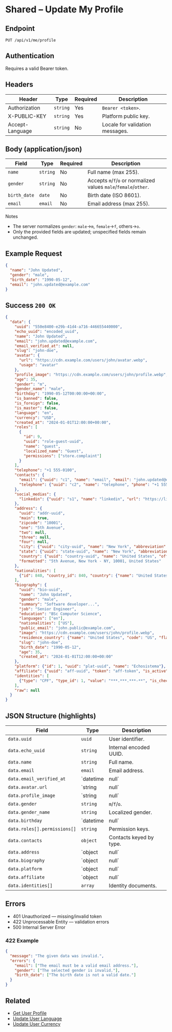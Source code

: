 # Shared – Update My Profile

## Endpoint

`PUT /api/v1/me/profile`

## Authentication

Requires a valid Bearer token.

## Headers

| Header | Type | Required | Description |
| ------ | ---- | -------- | ----------- |
| Authorization | `string` | Yes | `Bearer <token>`. |
| X-PUBLIC-KEY  | `string` | Yes | Platform public key. |
| Accept-Language | `string` | No | Locale for validation messages. |

## Body (application/json)

| Field | Type | Required | Description |
| ----- | ---- | -------- | ----------- |
| `name` | `string` | No | Full name (max 255). |
| `gender` | `string` | No | Accepts `m`/`f`/`o` or normalized values `male`/`female`/`other`. |
| `birth_date` | `date` | No | Birth date (ISO 8601). |
| `email` | `email` | No | Email address (max 255). |

Notes
- The server normalizes `gender`: `male`→`m`, `female`→`f`, others→`o`.
- Only the provided fields are updated; unspecified fields remain unchanged.

## Example Request

```json
{
  "name": "John Updated",
  "gender": "male",
  "birth_date": "1990-05-12",
  "email": "john.updated@example.com"
}
```

## Success `200 OK`

```json
{
  "data": {
    "uuid": "550e8400-e29b-41d4-a716-446655440000",
    "echo_uuid": "encoded_uuid",
    "name": "John Updated",
    "email": "john.updated@example.com",
    "email_verified_at": null,
    "slug": "john-doe",
    "avatar": {
      "url": "https://cdn.example.com/users/john/avatar.webp",
      "usage": "avatar"
    },
    "profile_image": "https://cdn.example.com/users/john/profile.webp",
    "age": 35,
    "gender": "m",
    "gender_name": "male",
    "birthday": "1990-05-12T00:00:00+00:00",
    "is_banned": false,
    "is_foreign": false,
    "is_master": false,
    "language": "en",
    "currency": "USD",
    "created_at": "2024-01-01T12:00:00+00:00",
    "roles": [
      {
        "id": 9,
        "uuid": "role-guest-uuid",
        "name": "guest",
        "localized_name": "Guest",
        "permissions": ["store.complaint"]
      }
    ],
    "telephone": "+1 555-0100",
    "contacts": {
      "email": {"uuid": "c1", "name": "email", "email": "john.updated@example.com", "phone": null},
      "telephone": {"uuid": "c2", "name": "telephone", "phone": "+1 555-0100", "email": null}
    },
    "social_medias": {
      "linkedin": {"uuid": "s1", "name": "linkedin", "url": "https://linkedin.com/in/john"}
    },
    "address": {
      "uuid": "addr-uuid",
      "main": true,
      "zipcode": "10001",
      "one": "5th Avenue",
      "two": null,
      "three": null,
      "four": null,
      "city": {"uuid": "city-uuid", "name": "New York", "abbreviation": "NYC"},
      "state": {"uuid": "state-uuid", "name": "New York", "abbreviation": "NY", "region": "Northeast"},
      "country": {"uuid": "country-uuid", "name": "United States", "official_name": "United States of America", "code": "US"},
      "formatted": "5th Avenue, New York - NY, 10001, United States"
    },
    "nationalities": [
      {"id": 840, "country_id": 840, "country": {"name": "United States", "code": "US", "flag": "🇺🇸"}}
    ],
    "biography": {
      "uuid": "bio-uuid",
      "name": "John Updated",
      "gender": "male",
      "summary": "Software developer...",
      "job": "Senior Engineer",
      "education": "BSc Computer Science",
      "languages": ["en"],
      "nationalities": ["US"],
      "public_email": "john.public@example.com",
      "image": "https://cdn.example.com/users/john/profile.webp",
      "residence_country": {"name": "United States", "code": "US", "flag": "🇺🇸"},
      "slug": "john-doe",
      "birth_date": "1990-05-12",
      "age": 35,
      "created_at": "2024-01-01T12:00:00+00:00"
    },
    "platform": {"id": 1, "uuid": "plat-uuid", "name": "Echosistema"},
    "affiliate": {"uuid": "aff-uuid", "token": "aff-token", "is_active": true, "transactions_in": 3, "transactions_out": 1},
    "identities": [
      {"type": "CPF", "type_id": 1, "value": "***.***.***-**", "is_checked": false}
    ],
    "raw": null
  }
}
```

## JSON Structure (highlights)

| Field | Type | Description |
| ----- | ---- | ----------- |
| `data.uuid` | `uuid` | User identifier. |
| `data.echo_uuid` | `string` | Internal encoded UUID. |
| `data.name` | `string` | Full name. |
| `data.email` | `email` | Email address. |
| `data.email_verified_at` | `datetime|null` | Email verification time. |
| `data.avatar.url` | `string|null` | Avatar URL. |
| `data.profile_image` | `string|null` | Profile image URL. |
| `data.gender` | `string` | `m`/`f`/`o`. |
| `data.gender_name` | `string` | Localized gender. |
| `data.birthday` | `datetime|null` | Birth date. |
| `data.roles[].permissions[]` | `string` | Permission keys. |
| `data.contacts` | `object` | Contacts keyed by type. |
| `data.address` | `object|null` | Address resource. |
| `data.biography` | `object|null` | Biography resource. |
| `data.platform` | `object|null` | Platform summary. |
| `data.affiliate` | `object|null` | Affiliate info. |
| `data.identities[]` | `array` | Identity documents. |

## Errors

- 401 Unauthorized — missing/invalid token
- 422 Unprocessable Entity — validation errors
- 500 Internal Server Error

### 422 Example

```json
{
  "message": "The given data was invalid.",
  "errors": {
    "email": ["The email must be a valid email address."],
    "gender": ["The selected gender is invalid."],
    "birth_date": ["The birth date is not a valid date."]
  }
}
```

## Related

- [Get User Profile](./UserProfile.md)
- [Update User Language](./UserLanguageUpdate.md)
- [Update User Currency](./UserCurrencyUpdate.md)

